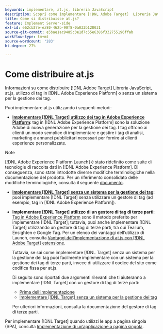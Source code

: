 ```yaml
---
keywords: implementare, at.js, libreria JavaScript
description: Scopri come implementare [!DNL Adobe Target]  Libreria JavaScript at.js che utilizza i tag in [!DNL Adobe Experience Platform] o senza un sistema per la gestione dei tag.
title: Come si distribuisce at.js?
feature: Implement Server-side
exl-id: e62cb27e-ea80-462b-90f8-0a033b128031
source-git-commit: e5bae1ac9485c3e1d7c55e6386f332755196ffab
workflow-type: tm+mt
source-wordcount: '283'
ht-degree: 27%

---
```


# Come distribuire at.js

Informazioni su come distribuire [!DNL Adobe Target]  Libreria JavaScript, at.js, utilizzo di tag in [!DNL Adobe Experience Platform] o senza un sistema per la gestione dei tag.

Puoi implementare at.js utilizzando i seguenti metodi:

* **[Implementare [!DNL Target] utilizzo dei tag in Adobe Experience Platform](/help/dev/implement/client-side/atjs/how-to-deployatjs/implement-target-using-adobe-launch.md)**: tag in [!DNL Adobe Experience Platform] sono la soluzione Adobe di nuova generazione per la gestione dei tag. I tag offrono ai clienti un modo semplice di implementare e gestire i tag di analisi, marketing e annunci pubblicitari necessari per fornire ai clienti esperienze personalizzate.

>[!NOTE]
>
> [!DNL Adobe Experience Platform Launch] è stato ridefinito come suite di tecnologie di raccolta dati in [!DNL Adobe Experience Platform]. Di conseguenza, sono state introdotte diverse modifiche terminologiche nella documentazione del prodotto. Per un riferimento consolidato delle modifiche terminologiche, consulta il seguente [documento](https://experienceleague.adobe.com/docs/experience-platform/tags/term-updates.html).

* **[Implementare [!DNL Target] senza un sistema per la gestione dei tag](/help/dev/implement/client-side/atjs/how-to-deployatjs/implement-target-without-a-tag-manager.md)**: puoi implementare [!DNL Target] senza utilizzare un gestore di tag (ad esempio, tag in [!DNL Adobe Experience Platform]).
* **Implementare [!DNL Target] utilizzo di un gestore di tag di terze parti**: [Tag in Adobe Experience Platform](/help/dev/implement/client-side/atjs/how-to-deployatjs/implement-target-using-adobe-launch.md) sono il metodo preferito per implementare [!DNL Target]; tuttavia, puoi anche implementare [!DNL Target] utilizzando un gestore di tag di terze parti, tra cui Tealium, Ensighten e Google Tag. Per un elenco dei vantaggi dell’utilizzo di Launch, consulta [Vantaggi dell’implementazione di at.js con [!DNL Adobe Target]  estensione](/help/dev/implement/client-side/atjs/how-to-deployatjs/implement-target-using-adobe-launch.md#advantages-of-implementing-atjs-using-the-target-extension).

  Tuttavia, se sai come implementare [!DNL Target] senza un sistema per la gestione dei tag puoi facilmente implementare con un sistema per la gestione dei tag di terze parti, invece di utilizzare il codice del sito come codifica fissa per at.js.

  Di seguito sono riportati due argomenti rilevanti che ti aiuteranno a implementare [!DNL Target] con un gestore di tag di terze parti:

   * [Prima dell’implementazione](/help/dev/before-implement/prepare-to-implement-target.md)
   * [Implementare [!DNL Target] senza un sistema per la gestione dei tag](/help/dev/implement/client-side/atjs/how-to-deployatjs/implement-target-without-a-tag-manager.md)

  Per ulteriori informazioni, consulta la documentazione del gestore di tag di terze parti.

Per implementare [!DNL Target] quando utilizzi le app a pagina singola (SPA), consulta [Implementazione di un’applicazione a pagina singola](/help/dev/implement/client-side/atjs/how-to-deployatjs/target-atjs-single-page-application.md).

